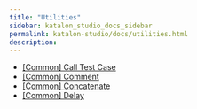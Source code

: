 ```yaml
---
title: "Utilities" 
sidebar: katalon_studio_docs_sidebar
permalink: katalon-studio/docs/utilities.html 
description: 
---
```

*   [\[Common\] Call Test Case](/display/KD/%5BCommon%5D+Call+Test+Case)
*   [\[Common\] Comment](/display/KD/%5BCommon%5D+Comment)
*   [\[Common\] Concatenate](/display/KD/%5BCommon%5D+Concatenate)
*   [\[Common\] Delay](/display/KD/%5BCommon%5D+Delay)